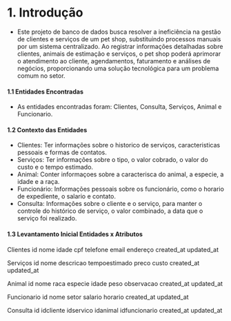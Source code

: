 # 1. Introdução

- Este projeto de banco de dados busca resolver a ineficiência na gestão de clientes e serviços de um pet shop, substituindo processos manuais por um sistema centralizado. Ao registrar informações detalhadas sobre clientes, animais de estimação e serviços, o pet shop poderá aprimorar o atendimento ao cliente, agendamentos, faturamento e análises de negócios, proporcionando uma solução tecnológica para um problema comum no setor.


#### 1.1 Entidades Encontradas
- As entidades encontradas foram: Clientes, Consulta, Serviços, Animal e Funcionario. 

#### 1.2 Contexto das Entidades
- Clientes: Ter informações sobre o historico de serviços, caracteristicas pessoais e formas de contatos.
- Serviços: Ter informações sobre o tipo, o valor cobrado, o valor do custo e o tempo estimado.
- Animal: Conter informaçoes sobre a caracterisca do animal, a especie, a idade e a raça.
- Funcionário: Informações pessoais sobre os funcionário, como o horario de expediente, o salario e contato.
- Consulta: Informações sobre o cliente e o serviço, para manter o controle do histórico de serviço, o valor combinado, a data que o serviço foi realizado.

#### 1.3  Levantamento Inicial Entidades x Atributos
Clientes 
    id
    nome
    idade
    cpf
    telefone
    email
    endereço
    created_at
    updated_at

Serviços
    id
    nome
    descricao
    tempoestimado
    preco
    custo
    created_at
    updated_at
    
Animal
    id
    nome
    raca
    especie
    idade
    peso
    observacao
    created_at
    updated_at

Funcionario
    id
    nome
    setor
    salario
    horario
    created_at
    updated_at

Consulta
    id
    idcliente
    idservico
    idanimal
    idfuncionario
    created_at
    updated_at



